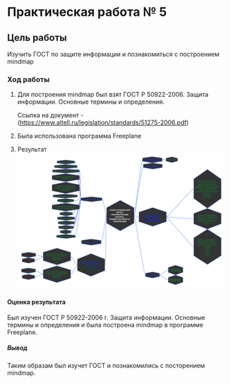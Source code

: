 # Практическая работа № 5

## Цель работы

Изучить ГОСТ по защите информации и познакомиться с построением mindmap

### Ход работы

1. Для построения mindmap был взят ГОСТ Р 50922-2006. Защита информации. Основные термины и определения.

      Ссылка на документ - (https://www.altell.ru/legislation/standards/51275-2006.pdf)

2. Была использована программа Freeplane

3. Результат
![mindmap](https://github.com/Scythe888/SAZND/blob/main/Lab_5/5.png?raw=true)

#### Оценка результата

Был изучен ГОСТ Р 50922-2006 г. Защита информации. Основные термины и определения и была построена mindmap в программе Freeplane.

##### Вывод

Таким образам был изучет ГОСТ и познакомились с посторением mindmap.
